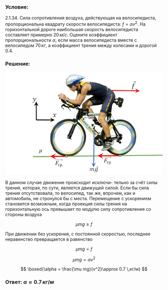 ###  Условие:

$2.1.34.$ Сила сопротивления воздуха, действующая на велосипедиста, пропорциональна квадрату скорости велосипедиста: $f = \alpha v^2$. На горизонтальной дороге наибольшая скорость велосипедиста составляет примерно $20 \,м/с$. Оцените коэффициент пропорциональности $\alpha$, если масса велосипедиста вместе с велосипедом $70 \,кг$, а коэффициент трения между колесами и дорогой $0.4$.

###  Решение:

![ Силы действующие на велосипедиста |621x402, 59%](../../img/2.1.34/sol.png)

В данном случае движение происходит исключи- тельно за счёт силы трения, которая, по сути, является движущей силой. Если бы сила трения отсутствовала, то велосипед, так же, впрочем, как и автомобиль, не стронулся бы с места. Перемещение с ускорением становится возможным, когда проекция силы трения на горизонтальную ось превышает по модулю силу сопротивления со стороны воздуха

$$
\mu mg \geq f
$$

При движении без ускорения, с постоянной скоростью, последнее неравенство превращается в равенство

$$
\mu mg = f
$$

$$
\mu mg = \alpha v^2
$$

$$
\boxed{\alpha = \frac{\mu mg}{v^2}\approx 0.7 \,кг/м}
$$

###  Ответ: $\alpha\approx 0.7 \,кг/м$